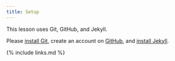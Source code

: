 ```yaml
---
title: Setup
---
```

This lesson uses Git, GitHub, and Jekyll.

Please [install Git][Git], create an account on [GitHub], and [install Jekyll][Jekyll installation].

[Git]: https://git-scm.com/book/en/v2/Getting-Started-Installing-Git
[GitHub]: https://github.com/join
[Jekyll installation]: http://carpentries.github.io/lesson-example/setup.html#optional-jekyll-setup-for-lesson-development

{% include links.md %}
